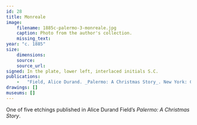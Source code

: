 ```yaml
---
id: 28
title: Monreale
image:
    filename: 1885c-palermo-3-monreale.jpg
    caption: Photo from the author's collection.
    missing_text: 
year: "c. 1885"
size:
    dimensions: 
    source: 
    source_url: 
signed: In the plate, lower left, interlaced initials S.C.
publications:
    -   "Field, Alice Durand. _Palermo: A Christmas Story_. New York: G.P. Putnam's Sons, 1885."
drawings: []
museums: []
---
```

One of five etchings published in Alice Durand Field’s _Palermo: A Christmas Story_.
